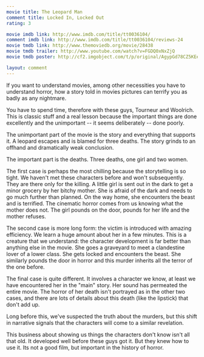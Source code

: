 ```yaml
---
movie title: The Leopard Man
comment title: Locked In, Locked Out
rating: 3

movie imdb link: http://www.imdb.com/title/tt0036104/
comment imdb link: http://www.imdb.com/title/tt0036104/reviews-24
movie tmdb link: http://www.themoviedb.org/movie/28438
movie tmdb trailer: http://www.youtube.com/watch?v=FGDQ0xNxZjQ
movie tmdb poster: http://cf2.imgobject.com/t/p/original/AgypGd78CZ5KEe7N3vYRFOxlDR8.jpg

layout: comment
---
```


If you want to understand movies, among other necessities you have to understand horror, how a story told in movies pictures can terrify you as badly as any nightmare.

You have to spend time, therefore with these guys, Tourneur and Woolrich. This is classic stuff and a real lesson because the important things are done excellently and the unimportant -- it seems deliberately -- done poorly.

The unimportant part of the movie is the story and everything that supports it. A leopard escapes and is blamed for three deaths. The story grinds to an offhand and dramatically weak conclusion.

The important part is the deaths. Three deaths, one girl and two women. 

The first case is perhaps the most chilling because the storytelling is so tight. We haven't met these characters before and won't subsequently. They are there only for the killing. A little girl is sent out in the dark to get a minor grocery by her bitchy mother. She is afraid of the dark and needs to go much further than planned. On the way home, she encounters the beast and is terrified. The cinematic horror comes from us knowing what the mother does not. The girl pounds on the door, pounds for her life and the mother refuses.

The second case is more long form: the victim is introduced with amazing efficiency. We learn a huge amount about her in a few minutes. This is a creature that we understand: the character development is far better than anything else in the movie. She goes a graveyard to meet a clandestine lover of a lower class. She gets locked and encounters the beast. She similarly pounds the door in horror and this murder inherits all the terror of the one before.

The final case is quite different. It involves a character we know, at least we have encountered her in the "main" story. Her sound has permeated the entire movie. The horror of her death isn't portrayed as in the other two cases, and there are lots of details about this death (like the lipstick) that don't add up.

Long before this, we've suspected the truth about the murders, but this shift in narrative signals that the characters will come to a similar revelation.

This business about showing us things the characters don't know isn't all that old. It developed well before these guys got it. But they knew how to use it. Its not a good film, but important in the history of horror.